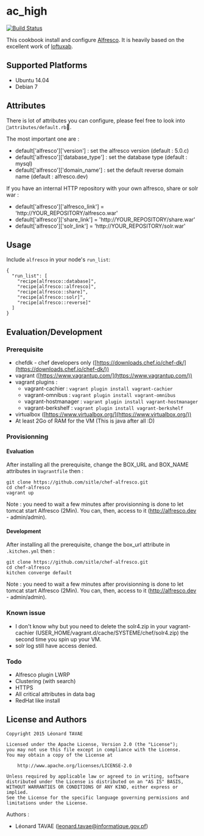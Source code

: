 # ac_high



[![Build
Status](https://travis-ci.org/sitle/chef-alfresco.svg?branch=develop)](https://travis-ci.org/sitle/chef-alfresco)

This cookbook install and configure [Alfresco](http://www.alfresco.com/). It is heavily based on the excellent work of [loftuxab](https://github.com/loftuxab/alfresco-ubuntu-install).


## Supported Platforms

* Ubuntu 14.04
* Debian 7

## Attributes

There is lot of attributes you can configure, please feel free to look into ```attributes/default.rb```.

The most important one are :

* default['alfresco']['version'] : set the alfresco version (default : 5.0.c)
* default['alfresco']['database_type'] : set the database type (default : mysql)
* default['alfresco']['domain_name'] : set the default reverse domain name (default : alfresco.dev)

If you have an internal HTTP repository with your own alfresco, share or solr war :

* default['alfresco']['alfresco_link'] = 'http://YOUR_REPOSITORY/alfresco.war'
* default['alfresco']['share_link'] = 'http://YOUR_REPOSITORY/share.war'
* default['alfresco']['solr_link'] = 'http://YOUR_REPOSITORY/solr.war'

## Usage

Include `alfresco` in your node's `run_list`:

```
{
  "run_list": [
    "recipe[alfresco::database]",
    "recipe[alfresco::alfresco]",
    "recipe[alfresco::share]",
    "recipe[alfresco::solr]",
    "recipe[alfresco::reverse]"
  ]
}
```

## Evaluation/Development

### Prerequisite

* chefdk - chef developers only ([https://downloads.chef.io/chef-dk/](https://downloads.chef.io/chef-dk/))
* vagrant ([https://www.vagrantup.com/](https://www.vagrantup.com/))
* vagrant plugins :
  * vagrant-cachier : ```vagrant plugin install vagrant-cachier```
  * vagrant-omnibus : ```vagrant plugin install vagrant-omnibus```
  * vagrant-hostmanager : ```vagrant plugin install vagrant-hostmanager```
  * vagrant-berkshelf : ```vagrant plugin install vagrant-berkshelf```
* virtualbox ([https://www.virtualbox.org/](https://www.virtualbox.org/))
* At least 2Go of RAM for the VM (This is java after all :D)

### Provisionning

#### Evaluation

After installing all the prerequisite, change the BOX_URL and BOX_NAME attributes in ```Vagrantfile``` then :

```
git clone https://github.com/sitle/chef-alfresco.git
cd chef-alfresco
vagrant up
```

Note : you need to wait a few minutes after provisionning is done to let tomcat start Alfresco (2Min). You can, then, access to it (http://alfresco.dev - admin/admin).

#### Development

After installing all the prerequisite, change the box_url attribute in ```.kitchen.yml``` then :

```
git clone https://github.com/sitle/chef-alfresco.git
cd chef-alfresco
kitchen converge default
```

Note : you need to wait a few minutes after provisionning is done to let tomcat start Alfresco (2Min). You can, then, access to it (http://alfresco.dev - admin/admin).

### Known issue

* I don't know why but you need to delete the solr4.zip in your vagrant-cachier (USER_HOME/vagrant.d/cache/SYSTEME/chef/solr4.zip) the second time you spin up your VM.
* solr log still have access denied.

### Todo

* Alfresco plugin LWRP
* Clustering (with search)
* HTTPS
* All critical attributes in data bag
* RedHat like install

## License and Authors

```
Copyright 2015 Léonard TAVAE

Licensed under the Apache License, Version 2.0 (the "License");
you may not use this file except in compliance with the License.
You may obtain a copy of the License at

    http://www.apache.org/licenses/LICENSE-2.0

Unless required by applicable law or agreed to in writing, software
distributed under the License is distributed on an "AS IS" BASIS,
WITHOUT WARRANTIES OR CONDITIONS OF ANY KIND, either express or implied.
See the License for the specific language governing permissions and
limitations under the License.
```

Authors :

* Léonard TAVAE (<leonard.tavae@informatique.gov.pf>)
